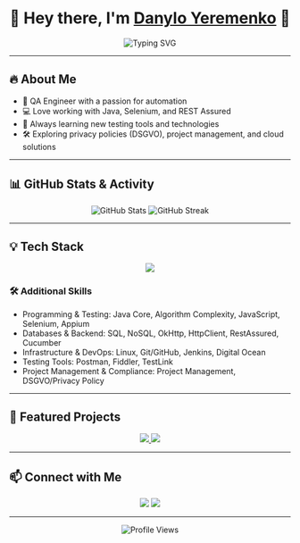 <h1 align="center">🚀 Hey there, I'm <a href="https://github.com/danilforx">Danylo Yeremenko</a> 👋</h1>

<p align="center">
  <img src="https://readme-typing-svg.herokuapp.com?font=Fira+Code&pause=1000&color=blue&width=435&lines=Quality+Assurance+Engineer;Automation+Testing+Expert;Passionate+About+Technology" alt="Typing SVG">
</p>

---

## 🔥 About Me
- 🧪 QA Engineer with a passion for automation  
- 💻 Love working with Java, Selenium, and REST Assured  
- 🎯 Always learning new testing tools and technologies  
- 🛠️ Exploring privacy policies (DSGVO), project management, and cloud solutions  

---

## 📊 GitHub Stats & Activity
<p align="center">
  <img src="https://github-readme-stats.vercel.app/api?username=MicusHub&show_icons=true&theme=tokyonight" alt="GitHub Stats">
  <img src="https://streak-stats.demolab.com/?user=MicusHub&theme=tokyonight" alt="GitHub Streak">
</p>

---

## 💡 Tech Stack
<p align="center">
  <img src="https://skillicons.dev/icons?i=java,ts,selenium,postman,github,linux,macos,windows,idea,vscode,ps,pr,ai,au,figma,bootstrap,apache,jenkins,npm,git" />
</p>

### 🛠️ Additional Skills
- Programming & Testing: Java Core, Algorithm Complexity, JavaScript, Selenium, Appium  
- Databases & Backend: SQL, NoSQL, OkHttp, HttpClient, RestAssured, Cucumber  
- Infrastructure & DevOps: Linux, Git/GitHub, Jenkins, Digital Ocean  
- Testing Tools: Postman, Fiddler, TestLink  
- Project Management & Compliance: Project Management, DSGVO/Privacy Policy  

---

## 🎯 Featured Projects
<p align="center">
  <a href="https://github.com/MicusHub/FoodNow">
    <img src="https://github-readme-stats.vercel.app/api/pin/?username=MicusHub&repo=FoodNow&theme=tokyonight" />
  </a>
  <a href="https://github.com/MicusHub/AnotherProject">
    <img src="https://github-readme-stats.vercel.app/api/pin/?username=MicusHub&repo=AnotherProject&theme=tokyonight" />
  </a>
</p>

---

## 📫 Connect with Me
<p align="center">
  <a href="https://www.linkedin.com/in/mark-volodkovych-b74725348/"><img src="https://img.shields.io/badge/LinkedIn-blue?style=for-the-badge&logo=linkedin"></a>
  <a href="mailto:mark.wolodkowich@gmail.com"><img src="https://img.shields.io/badge/Email-red?style=for-the-badge&logo=gmail&logoColor=white"></a>
</p>

---

<p align="center">
  <img src="https://komarev.com/ghpvc/?username=MicusHub&color=blue" alt="Profile Views">
</p>

